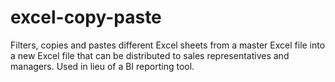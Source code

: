 # excel-copy-paste
Filters, copies and pastes different Excel sheets from a master Excel file into a new Excel file that can be distributed to sales representatives and managers. Used in lieu of a BI reporting tool.
